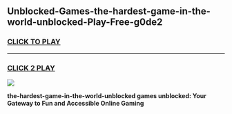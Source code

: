 
## Unblocked-Games-the-hardest-game-in-the-world-unblocked-Play-Free-g0de2
<h3>
<a href="https://premium76.site?title=the-hardest-game-in-the-world-unblocked&ref=19M">CLICK TO PLAY</a></h3>
<hr>

<h3>
<a href="https://premium76.site?title=the-hardest-game-in-the-world-unblocked&ref=19M">CLICK 2 PLAY</a>
  
</h3>

<a href="https://premium76.site?title=the-hardest-game-in-the-world-unblocked&ref=19M"><img src="https://clearcache.store/games.png"></a>


**the-hardest-game-in-the-world-unblocked games unblocked: Your Gateway to Fun and Accessible Online Gaming**
